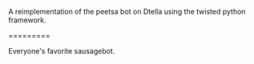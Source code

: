 A reimplementation of the peetsa bot on Dtella using the twisted python framework.

=========

Everyone's favorite sausagebot.
